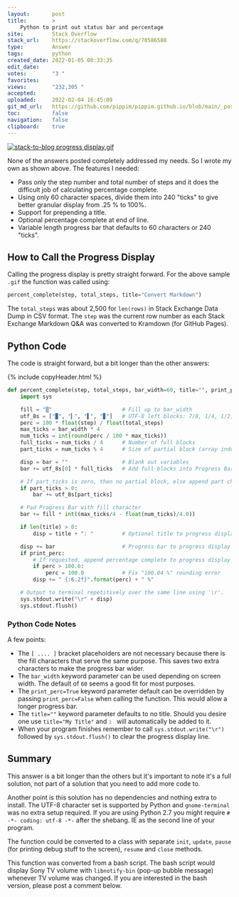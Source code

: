 ```yaml
---
layout:       post
title:        >
    Python to print out status bar and percentage
site:         Stack Overflow
stack_url:    https://stackoverflow.com/q/70586588
type:         Answer
tags:         python
created_date: 2022-01-05 00:33:35
edit_date:    
votes:        "3 "
favorites:    
views:        "232,305 "
accepted:     
uploaded:     2022-02-04 16:45:09
git_md_url:   https://github.com/pippim/pippim.github.io/blob/main/_posts/2022/2022-01-05-Python-to-print-out-status-bar-and-percentage.md
toc:          false
navigation:   false
clipboard:    true
---
```


[![stack-to-blog progress display.gif][1]][1]

None of the answers posted completely addressed my needs. So I wrote my own as shown above. The features I needed:

- Pass only the step number and total number of steps and it does the difficult job of calculating percentage complete.
- Using only 60 character spaces, divide them into 240 "ticks" to give better granular display from .25 % to 100%.
- Support for prepending a title.
- Optional percentage complete at end of line.
- Variable length progress bar that defaults to 60 characters or 240 "ticks".

## How to Call the Progress Display

Calling the progress display is pretty straight forward. For the above sample `.gif` the function was called using:

``` python
percent_complete(step, total_steps, title="Convert Markdown")
```

The `total_steps` was about 2,500 for `len(rows)` in Stack Exchange Data Dump in CSV format. The `step` was the current row number as each Stack Exchange Markdown Q&A was converted to Kramdown (for GitHub Pages).


## Python Code

The code is straight forward, but a bit longer than the other answers:

{% include copyHeader.html %}
``` python
def percent_complete(step, total_steps, bar_width=60, title="", print_perc=True):
    import sys

    fill = "▒"                      # Fill up to bar_width
    utf_8s = ["▉", "▎", "▌", "▊"]   # UTF-8 left blocks: 7/8, 1/4, 1/2, 3/4
    perc = 100 * float(step) / float(total_steps)
    max_ticks = bar_width * 4
    num_ticks = int(round(perc / 100 * max_ticks))
    full_ticks = num_ticks / 4      # Number of full blocks
    part_ticks = num_ticks % 4      # Size of partial block (array index)

    disp = bar = ""                 # Blank out variables
    bar += utf_8s[0] * full_ticks   # Add full blocks into Progress Bar

    # If part_ticks is zero, then no partial block, else append part char
    if part_ticks > 0:
        bar += utf_8s[part_ticks]

    # Pad Progress Bar with fill character
    bar += fill * int((max_ticks/4 - float(num_ticks)/4.0))

    if len(title) > 0:
        disp = title + ": "         # Optional title to progress display

    disp += bar                     # Progress bar to progress display
    if print_perc:
        # If requested, append percentage complete to progress display
        if perc > 100.0:
            perc = 100.0            # Fix "100.04 %" rounding error
        disp += " {:6.2f}".format(perc) + " %"

    # Output to terminal repetitively over the same line using '\r'.
    sys.stdout.write("\r" + disp)
    sys.stdout.flush()
```

### Python Code Notes

A few points:

- The `[ .... ]` bracket placeholders are not necessary because there is the fill characters that serve the same purpose. This saves two extra characters to make the progress bar wider.
- The `bar_width` keyword parameter can be used depending on screen width. The default of `60` seems a good fit for most purposes.
- The `print_perc=True` keyword parameter default can be overridden by passing `print_perc=False` when calling the function. This would allow a longer progress bar.
- The `title=""` keyword parameter defaults to no title. Should you desire one use `title="My Title"` and `: ` will automatically be added to it.
- When your program finishes remember to call `sys.stdout.write("\r")` followed by `sys.stdout.flush()` to clear the progress display line.

## Summary

This answer is a bit longer than the others but it's important to note it's a full solution, not part of a solution that you need to add more code to.

Another point is this solution has no dependencies and nothing extra to install. The UTF-8 character set is supported by Python and `gnome-terminal` was no extra setup required. If you are using Python 2.7 you might require `# -*- coding: utf-8 -*-` after the shebang. IE as the second line of your program.

The function could be converted to a class with separate `init`, `update`, `pause` (for printing debug stuff to the screen), `resume` and `close` methods.

This function was converted from a bash script. The bash script would display Sony TV volume with `libnotify-bin` (pop-up bubble message) whenever TV volume was changed. If you are interested in the bash version, please post a comment below.


  [1]: https://i.stack.imgur.com/RKRgx.gif
